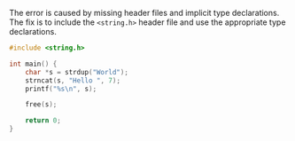 The error is caused by missing header files and implicit type declarations. The fix is to include the `<string.h>` header file and use the appropriate type declarations.

```c
#include <string.h>

int main() {
    char *s = strdup("World");
    strncat(s, "Hello ", 7);
    printf("%s\n", s);

    free(s);

    return 0;
}
```
